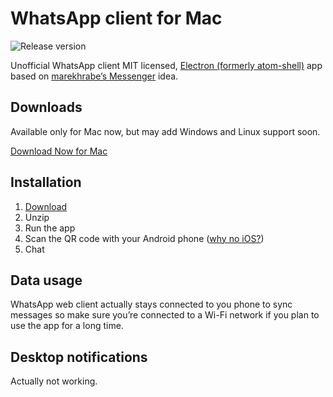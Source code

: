 # WhatsApp client for Mac
![Release version](https://img.shields.io/badge/release-v0.1.1-brightgreen.svg)

Unofficial WhatsApp client MIT licensed, [Electron (formerly atom-shell)](https://github.com/atom/atom-shell) app based on [marekhrabe’s Messenger](https://github.com/marekhrabe/messenger) idea.


## Downloads
Available only for Mac now, but may add Windows and Linux support soon.

[Download Now for Mac](https://github.com/anatolinicolae/whatsapp/releases)


## Installation
1. [Download](https://github.com/anatolinicolae/whatsapp/releases)
2. Unzip
3. Run the app
4. Scan the QR code with your Android phone ([why no iOS?](https://blog.whatsapp.com/614/WhatsApp-Web))
5. Chat

## Data usage
WhatsApp web client actually stays connected to you phone to sync messages so make sure you’re connected to a Wi-Fi network if you plan to use the app for a long time.

## Desktop notifications
Actually not working.